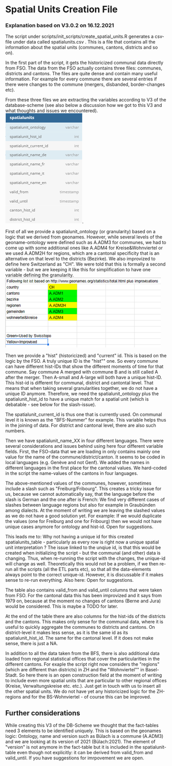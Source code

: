 # Spatial Units Creation File

### Explanation based on V3.0.2 on 16.12.2021

The script under scripts/init_scripts/create_spatial_units.R generates a csv-file under data called spatialunits.csv . This is a file that contains all the information about the spatial units (communes, cantons, districts and so on).

In the first part of the script, it gets the historicized communal data directly from FSO. The data from the FSO actually contains three files: communes, districts and cantons. The files are quite dense and contain many useful information. For example for every commune there are several entries if there were changes to the commune (mergers, disbanded, border-changes etc). 

From these three files we are extracting the variables according to V3 of the database-scheme (see also below a discussion how we got to this V3 and what thoughts and issues we encountered). ![Spatial Units Table in DB-Scheme V3.0.2](/readme_folder/img/spatialunit.PNG).

First of all we provide a spatialunit_ontology (or granularity) based on a logic that we derived from geonames. However, while several levels of the geoname-ontology were defined such as A.ADM3 for communes, we had to come up with some additional ones like A.ADM4 for Kreise&Wohnviertel or we used A.ADM2H for regions, which are a cantonal specificity that is an alternative on that level to the districts (Bezirke). We also improvized to define here Switzerland as "CH". We were told that this is formally a second variable - but we are keeping it like this for simplification to have one variable defining the granularity.
![Spatial Unit Ontology Adapted to our needs from geonames](/readme_folder/img/geonames.PNG)

Then we provide a "hist" (historicized) and "current" id. This is based on the logic by the FSO. A truly unique ID is the "hist"" one. So every commune can have different hist-IDs that show the different moments of time for that commune. Say commune A merged with commune B and is still called A after the merger. Then A-small and A-large will both have a unique hist-ID. This hist-id is different for communal, district and cantontal level. That means that when taking several granularities together, we do not have a unique ID anymore. Therefore, we need the spatialunit_ontology plus the spatialunit_hist_id to have a unique match for a spatial unit (which is debatable - see below for the slash-issue).

The spatialunit_current_id is thus one that is currently used. On communal level it is known as the "BFS-Nummer" for example. This variable helps thus in the joining of data. For district and cantonal level, there are also such numbers. 

Then we have spatialunit_name_XX in four different languages. There were several considerations and issues behind using here four different variable fields. First, the FSO-data that we are loading in only contains mainly one value for the name of the commune/district/canton. It seems to be coded in local languages (e.g. Genève and not Genf). We added the names in different languages in the first place for the cantonal values. We hard-coded in the script the name-values of the cantons in four languages. 

The above-mentioned values of the communes, however, sometimes include a slash such as "Freiburg/Fribourg". This creates a tricky issue for us, because we cannot automatically say, that the language before the slash is German and the one after is French: We find very different cases of slashes between language regions but also for example in Graubünden among dialects. At the moment of writing we are leaving the slashed values as we do not have a good solution yet. For example: If we would duplicate the values (one for Freiburg and one for Fribourg) then we would not have unique cases anymore for ontology and hist-id. Open for suggestions.

This leads me to: Why not having a unique id for this created spatialunits_table - particularly as every row is right now a unique spatial unit interpretation ? The issue linked to the unqiue id, is that this would be created when initializing the script - but the communal (and other) data is changing. Thus, when re-running the script with the changes, the unique-id will change as well. Theoretically this would not be a problem, if we then re-run all the scripts (all the ETL parts etc), so that all the data-elements always point to the correct unique-id. However, it is discussable if it makes sense to re-run everything. Also here: Open for suggestions.

The table also contains valid_from and valid_until columns that were taken from FSO. For the cantonal data this has been improvized and it says from 1979 on, because at the moment no changes of cantons (Berne and Jura) would be considered. This is maybe a TODO for later. 

At the end of the table there are also columns for the hist-ids of the districts and the cantons. This makes only sense for the communal data, where it is useful to quickly aggregate the communes to districts and cantons. On district-level it makes less sense, as it is the same id as its spatialunit_hist_id. The same for the cantonal level. If it does not make sense, there is just a NA.

In addition to all the data taken from the BFS, there is also additional data loaded from regional statistical offices that cover the particularities in the different cantons. For exaple the script right now considers the "regions" (which are different than districts) in ZH and the "Wohnviertel"" in Basel-Stadt. So here there is an open construction field at the moment of writing to include even more spatial units that are particular to other regional offices (Kreise, Verwaltungskreise etc. etc.). Just get in touch with us to insert all the other spatial units. We do not have yet any historicized logic for the ZH-regions and for the BS-Wohnviertel - of course this can be improved.

## Further considerations

While creating this V3 of the DB-Scheme we thought that the fact-tables need 3 elements to be identified uniquely. This is based on the geonames logic: Ontology, name and version such as Bülach is a commune (A.ADM3) and we are looking at its version of 2021 (Bülach:2021). The element of "version" is not anymore in the fact-table but it is included in the spatialunit-table even though not explicitly: it can be derived from valid_from and valid_until. If you have suggestions for imrpovement we are open. 








